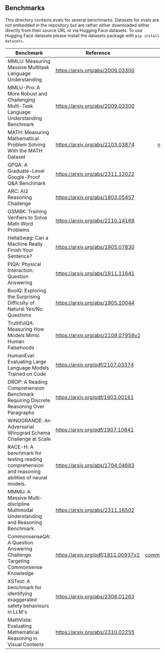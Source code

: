 ## Benchmarks

This directory contains evals for several benchmarks. Datasets for evals are not embedded in the repository but are rather either downloaded either directly from their source URL or via Hugging Face datasets. To use Hugging Face datasets please install the datasets package with `pip install datasets`.

| Benchmark                                                                                       | Reference                            |                                                  Code | Dataset      |
|---------------------|-----------------|----------------:|-----------------|
| MMLU: Measuring Massive Multitask Language Understanding                                        | <https://arxiv.org/abs/2009.03300>   |                                    [mmlu.py](mmlu.py) | Download     |
| MMLU-Pro: A More Robust and Challenging Multi-Task Language Understanding Benchmark             | <https://arxiv.org/abs/2009.03300>   |                   [mmlu_pro.py](mmlu_pro/mmlu_pro.py) | HuggingFace  |
| MATH: Measuring Mathematical Problem Solving With the MATH Dataset                              | <https://arxiv.org/abs/2103.03874>   |          [mathematics.py](mathematics/mathematics.py) | Download     |
| GPQA: A Graduate-Level Google-Proof Q&A Benchmark                                               | <https://arxiv.org/abs/2311.12022>   |                                    [gpqa.py](gpqa.py) | Download     |
| ARC: AI2 Reasoning Challenge                                                                    | <https://arxiv.org/abs/1803.05457>   |                                      [arc.py](arc.py) | Hugging Face |
| GSM8K: Training Verifiers to Solve Math Word Problems                                           | <https://arxiv.org/abs/2110.14168>   |                                  [gsm8k.py](gsm8k.py) | Hugging Face |
| HellaSwag: Can a Machine Really Finish Your Sentence?                                           | <https://arxiv.org/abs/1905.07830>   |                          [hellaswag.py](hellaswag.py) | Hugging Face |
| PIQA: Physical Interaction: Question Answering                                                  | <https://arxiv.org/abs/1911.11641>   |                                    [piqa.py](piqa.py) | Hugging Face |
| BoolQ: Exploring the Surprising Difficulty of Natural Yes/No Questions                          | <https://arxiv.org/abs/1905.10044>   |                                  [boolq.py](boolq.py) | Hugging Face |
| TruthfulQA: Measuring How Models Mimic Human Falsehoods                                         | <https://arxiv.org/abs/2109.07958v2> |                        [truthfulqa.py](truthfulqa.py) | Hugging Face |
| HumanEval: Evaluating Large Language Models Trained on Code                                     | <https://arxiv.org/pdf/2107.03374>   |                [humaneval.py](humaneval/humaneval.py) | Hugging Face |
| DROP: A Reading Comprehension Benchmark Requiring Discrete Reasoning Over Paragraphs            | <https://arxiv.org/pdf/1903.00161>   |                               [drop.py](drop/drop.py) | Hugging Face |
| WINOGRANDE: An Adversarial Winograd Schema Challenge at Scale                                   | <https://arxiv.org/pdf/1907.10641>   |             [winogrande.py](winogrande/winogrande.py) | Hugging Face |
| RACE-H: A benchmark for testing reading comprehension and reasoning abilities of neural models. | <https://arxiv.org/abs/1704.04683>   |                         [race-h.py](race-h/race-h.py) | Hugging Face |
| MMMU: A Massive Multi-discipline Multimodal Understanding and Reasoning Benchmark.              | <https://arxiv.org/abs/2311.16502>   |                               [mmmu.py](mmmu/mmmu.py) | Hugging Face |
| CommonsenseQA: A Question Answering Challenge Targeting Commonsense Knowledge                   | <https://arxiv.org/pdf/1811.00937v2> | [commonsense_qa.py](commonsense_qa/commonsense_qa.py) | Hugging Face |
| XSTest: A benchmark for identifying exaggerated safety behaviours in LLM's                      | <https://arxiv.org/abs/2308.01263>   |                         [xstest.py](xstest/xstest.py) | Hugging Face |
| MathVista: Evaluating Mathematical Reasoning in Visual Contexts                                 | <https://arxiv.org/abs/2310.02255>   |                [mathvista.py](mathvista/mathvista.py) | Hugging Face |
